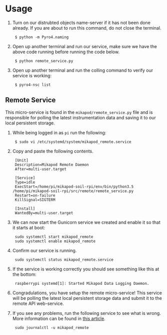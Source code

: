 # Usage
1. Turn on our distrubted objects name-server if it has not been done already. If you are about to run this command, do not close the terminal.

        $ python -m Pyro4.naming

2. Open up another terminal and run our service, make sure we have the above code running before running the code below.

        $ python remote_service.py

3. Open up another terminal and run the colling command to verify our service is working:

        $ pyro4-nsc list


## Remote Service
This micro-service is found in the ``mikapod/remote_service.py`` file and is responsible for polling the latest instrumentation data and saving it to our local persistent storage.

1. While being logged in as ``pi`` run the following:

        $ sudo vi /etc/systemd/system/mikapod_remote.service

2. Copy and paste the following contents.

        [Unit]
        Description=Mikapod Remote Daemon
        After=multi-user.target

        [Service]
        Type=idle
        ExecStart=/home/pi/mikapod-soil-rpi/env/bin/python3.5 /home/pi/mikapod-soil-rpi/src/remote/remote_service.py
        Restart=on-failure
        KillSignal=SIGTERM

        [Install]
        WantedBy=multi-user.target

3. We can now start the Gunicorn service we created and enable it so that it starts at boot:

        sudo systemctl start mikapod_remote
        sudo systemctl enable mikapod_remote

4. Confirm our service is running.

        sudo systemctl status mikapod_remote.service

5. If the service is working correctly you should see something like this at the bottom:

        raspberrypi systemd[1]: Started Mikapod Data Logging Daemon.

6. Congradulations, you have setup the remote micro-service! This service will be polling the latest local persistent storage data and submit it to the remote API web-service.

7. If you see any problems, run the following service to see what is wrong. More information can be found in [this article](https://unix.stackexchange.com/a/225407).

        sudo journalctl -u mikapod_remote
